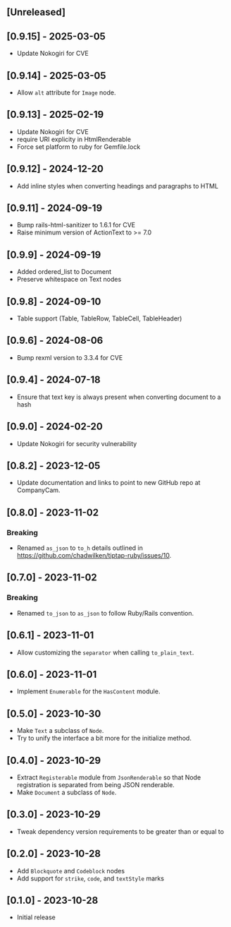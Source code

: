 ## [Unreleased]

## [0.9.15] - 2025-03-05

- Update Nokogiri for CVE

## [0.9.14] - 2025-03-05

- Allow `alt` attribute for `Image` node.

## [0.9.13] - 2025-02-19

- Update Nokogiri for CVE
- require URI explicity in HtmlRenderable
- Force set platform to ruby for Gemfile.lock

## [0.9.12] - 2024-12-20

- Add inline styles when converting headings and paragraphs to HTML

## [0.9.11] - 2024-09-19

- Bump rails-html-sanitizer to 1.6.1 for CVE
- Raise minimum version of ActionText to >= 7.0

## [0.9.9] - 2024-09-19

- Added ordered_list to Document
- Preserve whitespace on Text nodes

## [0.9.8] - 2024-09-10

- Table support (Table, TableRow, TableCell, TableHeader)

## [0.9.6] - 2024-08-06

- Bump rexml version to 3.3.4 for CVE

## [0.9.4] - 2024-07-18

- Ensure that text key is always present when converting document to a hash

## [0.9.0] - 2024-02-20

- Update Nokogiri for security vulnerability

## [0.8.2] - 2023-12-05

- Update documentation and links to point to new GitHub repo at CompanyCam.

## [0.8.0] - 2023-11-02

### Breaking

- Renamed `as_json` to `to_h` details outlined in https://github.com/chadwilken/tiptap-ruby/issues/10.

## [0.7.0] - 2023-11-02

### Breaking

- Renamed `to_json` to `as_json` to follow Ruby/Rails convention.

## [0.6.1] - 2023-11-01

- Allow customizing the `separator` when calling `to_plain_text`.

## [0.6.0] - 2023-11-01

- Implement `Enumerable` for the `HasContent` module.

## [0.5.0] - 2023-10-30

- Make `Text` a subclass of `Node`.
- Try to unify the interface a bit more for the initialize method.

## [0.4.0] - 2023-10-29

- Extract `Registerable` module from `JsonRenderable` so that Node registration is separated from being JSON renderable.
- Make `Document` a subclass of `Node`.

## [0.3.0] - 2023-10-29

- Tweak dependency version requirements to be greater than or equal to

## [0.2.0] - 2023-10-28

- Add `Blockquote` and `Codeblock` nodes
- Add support for `strike`, `code`, and `textStyle` marks

## [0.1.0] - 2023-10-28

- Initial release
